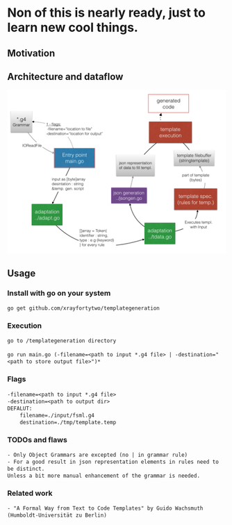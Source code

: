 # Non of this is nearly ready, just to learn new cool things.

## Motivation

## Architecture and dataflow

![dataflow](https://raw.githubusercontent.com/xrayfortytwo/templategeneration/master/doc/flowdoku001.png)

## Usage
### Install with go on your system
    go get github.com/xrayfortytwo/templategeneration

### Execution
    go to /templategeneration directory
    
    go run main.go (-filename=<path to input *.g4 file> | -destination="<path to store output file>")*
    
### Flags
    -filename=<path to input *.g4 file>   
    -destination=<path to output dir>
    DEFALUT:
        filename=./input/fsml.g4
        destination=./tmp/template.temp

### TODOs and flaws

    - Only Object Grammars are excepted (no | in grammar rule)
    - For a good result in json representation elements in rules need to be distinct. 
    Unless a bit more manual enhancement of the grammar is needed.

### Related work

    - "A Formal Way from Text to Code Templates" by Guido Wachsmuth (Humboldt-Universität zu Berlin)
